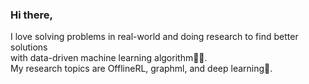 ﻿### Hi there,
 
I love solving problems in real-world and doing research to find better solutions  
with data-driven machine learning algorithm💭🧠.  
My research topics are OfflineRL, graphml, and deep learning🤖.
